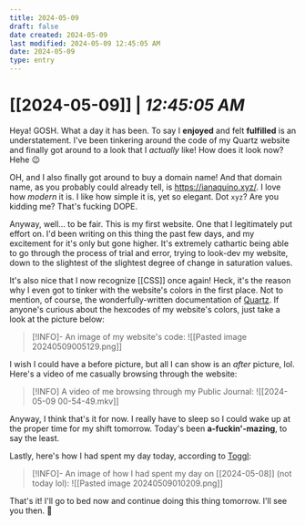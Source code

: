 ```yaml
---
title: 2024-05-09
draft: false
date created: 2024-05-09
last modified: 2024-05-09 12:45:05 AM
date: 2024-05-09
type: entry
---
```


# **[[2024-05-09]]** | *12:45:05 AM*

Heya! GOSH. What a day it has been. To say I **enjoyed** and felt **fulfilled** is an understatement. I've been tinkering around the code of my Quartz website and finally got around to a look that I *actually* like! How does it look now? Hehe 😉

OH, and I also finally got around to buy a domain name! And that domain name, as you probably could already tell, is https://ianaquino.xyz/. I love how *modern* it is. I like how simple it is, yet so elegant. Dot `xyz`? Are you kidding me? That's fucking DOPE.

Anyway, well... to be fair. This is my first website. One that I legitimately put effort on. I'd been writing on this thing the past few days, and my excitement for it's only but gone higher. It's extremely cathartic being able to go through the process of trial and error, trying to look-dev my website, down to the slightest of the slightest degree of change in saturation values.

It's also nice that I now recognize [[CSS]] once again! Heck, it's the reason why I even got to tinker with the website's colors in the first place. Not to mention, of course, the wonderfully-written documentation of [Quartz](https://quartz.jzhao.xyz/). If anyone's curious about the hexcodes of my website's colors, just take a look at the picture below:

>[!INFO]- An image of my website's code:
>![[Pasted image 20240509005129.png]]

I wish I could have a before picture, but all I can show is an *after* picture, lol. Here's a video of me casually browsing through the website:

>[!INFO] A video of me browsing through my Public Journal:
>![[2024-05-09 00-54-49.mkv]]

Anyway, I think that's it for now. I really have to sleep so I could wake up at the proper time for my shift tomorrow. Today's been **a-fuckin'-mazing**, to say the least.

Lastly, here's how I had spent my day today, according to [Toggl](https://track.toggl.com/profile#external-calendars):

>[!INFO]- An image of how I had spent my day on [[2024-05-08]] (not today lol):
> ![[Pasted image 20240509010209.png]]

That's it! I'll go to bed now and continue doing this thing tomorrow. I'll see you then. 🩶